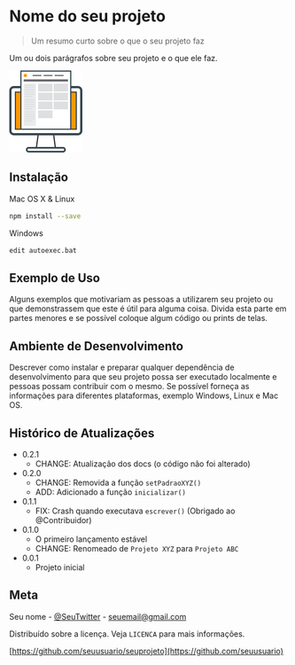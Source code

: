 # Nome do seu projeto
> Um resumo curto sobre o que o seu projeto faz

Um ou dois parágrafos sobre seu projeto e o que ele faz.

![](web_design_icon.png)

## Instalação

Mac OS X & Linux

```sh
npm install --save
```

Windows

```sh
edit autoexec.bat
```

## Exemplo de Uso

Alguns exemplos que motivariam as pessoas a utilizarem seu projeto ou que demonstrassem que este é útil para alguma coisa. Divida esta parte em partes menores e se possível coloque algum código ou prints de telas.



## Ambiente de Desenvolvimento

Descrever como instalar e preparar qualquer dependência de desenvolvimento para que seu projeto possa ser executado localmente e pessoas possam contribuir com o mesmo.
Se possível forneça as informações para diferentes plataformas, exemplo Windows, Linux e Mac OS.

## Histórico de Atualizações

* 0.2.1
  * CHANGE: Atualização dos docs (o código não foi alterado)
* 0.2.0 
  * CHANGE: Removida a função `setPadraoXYZ()`  
  * ADD: Adicionado a função `inicializar()`
* 0.1.1
  * FIX: Crash quando executava `escrever()` (Obrigado ao @Contribuidor)  
* 0.1.0
  * O primeiro lançamento estável
  * CHANGE: Renomeado de `Projeto XYZ` para `Projeto ABC`
* 0.0.1
  * Projeto inicial


## Meta

Seu nome - [@SeuTwitter](https://twitter.com/seuTwitter) - seuemail@gmail.com


Distribuído sobre a licença. Veja `LICENCA` para mais informações.


[https://github.com/seuusuario/seuprojeto](https://github.com/seuusuario)
